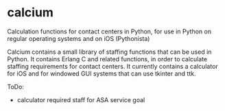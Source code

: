 calcium
=======

Calculation functions for contact centers in Python, for use in Python on regular operating systems and on iOS (Pythonista)

Calcium contains a small library of staffing functions that can be used in Python. It contains Erlang C and related functions, in order to calculate staffing requirements for contact centers.
It currently contains a calculator for iOS and for windowed GUI systems that can use tkinter and ttk.

ToDo:
* calculator required staff for ASA service goal

